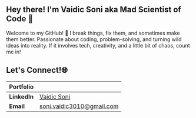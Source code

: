 ## Hey there! I'm Vaidic Soni aka Mad Scientist of Code 🧪
Welcome to my GitHub! 🚀 I break things, fix them, and sometimes make them better. Passionate about coding, problem-solving, and turning wild ideas into reality. If it involves tech, creativity, and a little bit of chaos, count me in!

## Let's Connect!🌐

<div align="center">

|**Portfolio**|                     |
|---------|-------------------------|
|**LinkedIn** |[Vaidic Soni](http://linkedin.com/in/vaidic-soni1004/)|
|**Email**    |soni.vaidic3010@gmail.com|

<!--
**VaidicSoni/VaidicSoni** is a ✨ _special_ ✨ repository because its `README.md` (this file) appears on your GitHub profile.

Here are some ideas to get you started:

- 🔭 I’m currently working on ...
- 🌱 I’m currently learning ...
- 👯 I’m looking to collaborate on ...
- 🤔 I’m looking for help with ...
- 💬 Ask me about ...
- 📫 How to reach me: ...
- 😄 Pronouns: ...
- ⚡ Fun fact: ...
-->

